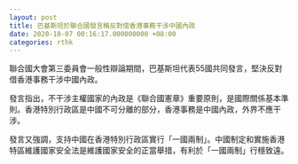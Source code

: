 ```yaml
---
layout: post
title: 巴基斯坦於聯合國發言稱反對借香港事務干涉中國內政
date: 2020-10-07 00:16:17.000000000 +08:00
categories: rthk
---
```


聯合國大會第三委員會一般性辯論期間，巴基斯坦代表55國共同發言，堅決反對借香港事務干涉中國內政。

發言指出，不干涉主權國家的內政是《聯合國憲章》重要原則，是國際關係基本準則。香港特別行政區是中國不可分離的部分，香港事務是中國內政，外界不應干涉。

發言又強調，支持中國在香港特別行政區實行「一國兩制」。中國制定和實施香港特區維護國家安全法是維護國家安全的正當舉措，有利於「一國兩制」行穩致遠。
